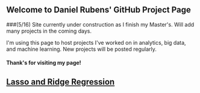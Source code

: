 ## Welcome to Daniel Rubens' GitHub Project Page

###(5/16) Site currently under construction as I finish my Master's.  Will add many projects in the coming days.

I'm using this page to host projects I've worked on in analytics, big data, and machine learning. New projects will be posted regularly.

#### Thank's for visiting my page!

## [Lasso and Ridge Regression](https://github.com/danielnrubens/Lasso-Ridge-Regression)
